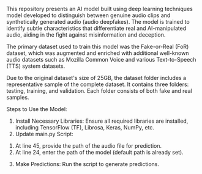 This repository presents an AI model built using deep learning techniques model developed to distinguish between genuine audio clips and synthetically generated audio (audio deepfakes). The model is trained to identify subtle characteristics that differentiate real and AI-manipulated audio, aiding in the fight against misinformation and deception.

The primary dataset used to train this model was the Fake-or-Real (FoR) dataset, which was augmented and enriched with additional well-known audio datasets such as Mozilla Common Voice and various Text-to-Speech (TTS) system datasets.

Due to the original dataset's size of 25GB, the dataset folder includes a representative sample of the complete dataset. It contains three folders: testing, training, and validation. Each folder consists of both fake and real samples.

Steps to Use the Model:
1. Install Necessary Libraries: Ensure all required libraries are installed, including TensorFlow (TF), Librosa, Keras, NumPy, etc.
2. Update main.py Script:
  1) At line 45, provide the path of the audio file for prediction.
  2) At line 24, enter the path of the model (default path is already set).
3. Make Predictions: Run the script to generate predictions.
